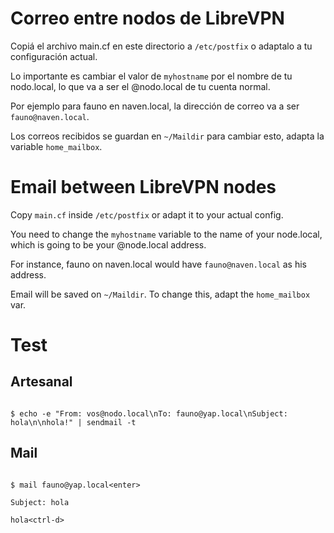 # Correo entre nodos de LibreVPN

Copiá el archivo main.cf en este directorio a `/etc/postfix` o adaptalo
a tu configuración actual.

Lo importante es cambiar el valor de `myhostname` por el nombre de tu
nodo.local, lo que va a ser el @nodo.local de tu cuenta normal.

Por ejemplo para fauno en naven.local, la dirección de correo va a ser
`fauno@naven.local`.

Los correos recibidos se guardan en `~/Maildir` para cambiar esto,
adapta la variable `home_mailbox`.


# Email between LibreVPN nodes

Copy `main.cf` inside `/etc/postfix` or adapt it to your actual config.

You need to change the `myhostname` variable to the name of your
node.local, which is going to be your @node.local address.

For instance, fauno on naven.local would have `fauno@naven.local` as his
address.

Email will be saved on `~/Maildir`.  To change this, adapt the
`home_mailbox` var.


# Test

## Artesanal

```

$ echo -e "From: vos@nodo.local\nTo: fauno@yap.local\nSubject: hola\n\nhola!" | sendmail -t

```

## Mail

```

$ mail fauno@yap.local<enter>

Subject: hola

hola<ctrl-d>

```

